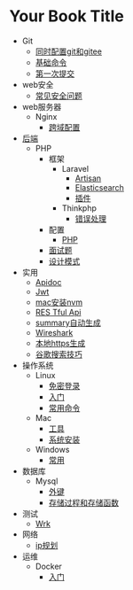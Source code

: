 # Your Book Title

- Git
  * [同时配置git和gitee](git/同时配置git和gitee.md)
  * [基础命令](git/基础命令.md)
  * [第一次提交](git/第一次提交.md)
- web安全
  * [常见安全问题](web安全/常见安全问题.md)
- web服务器
  - Nginx
    * [跨域配置](web服务器/nginx/跨域配置.md)
- [后端](后端/README.md)
  - PHP
    - 框架
      - Laravel
        * [Artisan](后端/PHP/框架/Laravel/artisan.md)
        * [Elasticsearch](后端/PHP/框架/Laravel/elasticsearch.md)
        * [插件](后端/PHP/框架/Laravel/插件.md)
      - Thinkphp
        * [错误处理](后端/PHP/框架/Thinkphp/错误处理.md)
    - 配置
      * [PHP](后端/PHP/配置/PHP.md)
    - [面试题](后端/PHP/面试题/面试题.md)
    * [设计模式](后端/PHP/设计模式.md)
- 实用
  * [Apidoc](实用/apidoc.md)
  * [Jwt](实用/jwt.md)
  * [mac安装nvm](实用/mac安装nvm.md)
  * [RES Tful Api](实用/RESTful-api.md)
  * [summary自动生成](实用/summary自动生成.md)
  * [Wireshark](实用/wireshark.md)
  * [本地https生成](实用/本地https生成.md)
  * [谷歌搜索技巧](实用/谷歌搜索技巧.md)
- 操作系统
  - Linux
    * [免密登录](操作系统/linux/免密登录.md)
    * [入门](操作系统/linux/入门.md)
    * [常用命令](操作系统/linux/常用命令.md)
  - Mac
    * [工具](操作系统/mac/工具.md)
    * [系统安装](操作系统/mac/系统安装.md)
  - Windows
    * [常用](操作系统/windows/常用.md)
- 数据库
  - Mysql
    * [外键](数据库/mysql/外键.md)
    * [存储过程和存储函数](数据库/mysql/存储过程和存储函数.md)
- 测试
  * [Wrk](测试/wrk.md)
- 网络
  * [ip规划](网络/ip规划.md)
- 运维
  - Docker
    * [入门](运维/docker/入门.md)
